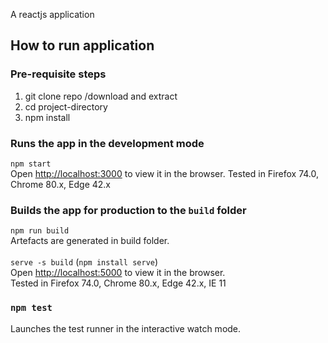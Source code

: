 A reactjs application

## How to run application

### Pre-requisite steps
1. git clone repo /download and extract
2. cd project-directory
3. npm install

### Runs the app in the development mode
`npm start`
<br />
Open [http://localhost:3000](http://localhost:3000) to view it in the browser.
Tested in Firefox 74.0, Chrome 80.x, Edge 42.x

### Builds the app for production to the `build` folder
`npm run build`
<br />
Artefacts are generated in build folder.
<br /> <br/>
`serve -s build`   (`npm install serve`)
<br /> 
Open [http://localhost:5000](http://localhost:5000) to view it in the browser.
<br />
Tested in Firefox 74.0, Chrome 80.x, Edge 42.x, IE 11

### `npm test`

Launches the test runner in the interactive watch mode.<br />
